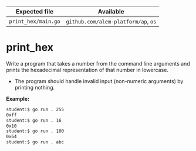 | Expected file       | Available                           |
| ------------------- | ----------------------------------- |
| `print_hex/main.go` | `github.com/alem-platform/ap`, `os` |


# print_hex

Write a program that takes a number from the command line arguments and prints the hexadecimal representation of that number in lowercase.

- The program should handle invalid input (non-numeric arguments) by printing nothing.

**Example:**

```sh
student:$ go run . 255
0xff
student:$ go run . 16
0x10
student:$ go run . 100
0x64
student:$ go run . abc
```
